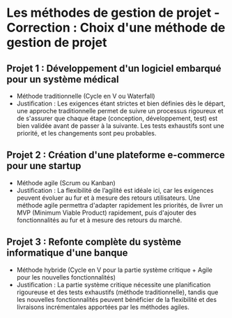 # Les méthodes de gestion de projet - Correction : Choix d'une méthode de gestion de projet

## Projet 1 : Développement d'un logiciel embarqué pour un système médical

- Méthode traditionnelle (Cycle en V ou Waterfall)
- Justification : Les exigences étant strictes et bien définies dès le départ, une approche traditionnelle permet de
  suivre un processus rigoureux et de s'assurer que chaque étape (conception, développement, test) est bien validée
  avant de passer à la suivante. Les tests exhaustifs sont une priorité, et les changements sont peu probables.

## Projet 2 : Création d'une plateforme e-commerce pour une startup

- Méthode agile (Scrum ou Kanban)
- Justification : La flexibilité de l’agilité est idéale ici, car les exigences peuvent évoluer au fur et à mesure des
  retours utilisateurs. Une méthode agile permettra d'adapter rapidement les priorités, de livrer un MVP (Minimum Viable
  Product) rapidement, puis d'ajouter des fonctionnalités au fur et à mesure des retours du marché.

## Projet 3 : Refonte complète du système informatique d'une banque

- Méthode hybride (Cycle en V pour la partie système critique + Agile pour les nouvelles fonctionnalités)
- Justification : La partie système critique nécessite une planification rigoureuse et des tests exhaustifs (méthode
  traditionnelle), tandis que les nouvelles fonctionnalités peuvent bénéficier de la flexibilité et des livraisons
  incrémentales apportées par les méthodes agiles.
